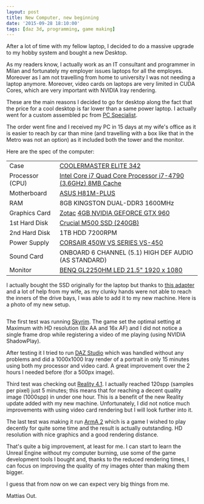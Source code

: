 ```yaml
---
layout: post
title: New Computer, new beginning
date: '2015-09-28 18:10:00'
tags: [daz 3d, programming, game making]
---
```


After a lot of time with my fellow laptop, I decided to do a massive upgrade to 
my hobby system and bought a new Desktop.

As my readers know, I actually work as an IT consultant and programmer in Milan
and fortunately my employer issues laptops for all the employes. Moreover as I 
am not travelling from home to university I was not needing a laptop anymore.
Moreover, video cards on laptops are very limited in CUDA Cores, which are very
important with NVIDIA Iray rendering.

These are the main reasons I decided to go for desktop along the fact that the 
price for a cool desktop is far lower than a same power laptop. I actually went 
for a custom assembled pc from [PC Specialist](https://www.pcspecialist.co.uk).

The order went fine and I received my PC in 15 days at my wife's office as it is
easier to reach by car than mine (and travelling with a box like that in the Metro
was not an option) as it included both the tower and the monitor.

Here are the spec of the computer:

<table class="table">
    <tr>
        <td>Case</td>
        <td><a href="http://www.coolermaster.com/case/mini-tower/elite-342/">COOLERMASTER ELITE 342</a></td>
    </tr>
    <tr>
        <td>Processor (CPU)</td>
        <td><a href="http://ark.intel.com/it/products/80806/intel-core-i7-4790-processor-8m-cache-up-to-4_00-ghz">Intel Core i7 Quad Core Processor i7-4790 (3.6GHz) 8MB Cache</a></td>
    </tr>
    <tr>
        <td>Motherboard</td>
        <td><a href="https://www.asus.com/Motherboards/H81MPLUS/">ASUS H81M-PLUS</a></td>
    </tr>
    <tr>
        <td>RAM</td>
        <td>8GB KINGSTON DUAL-DDR3 1600MHz</td>
    </tr>
    <tr>
        <td>Graphics Card</td>
        <td><a href="http://www.zotac.com/">Zotac</a> <a href="http://www.geforce.com/hardware/desktop-gpus/geforce-gtx-960">4GB NVIDIA GEFORCE GTX 960</a></td>
    </tr>
    <tr>
        <td>1st Hard Disk</td>
        <td><a href="http://www.crucial.com/usa/en/storage-ssd-m500">Crucial M500 SSD (240GB)</a></td>
    </tr>
    <tr>
        <td>2nd Hard Disk</td>
        <td>1TB HDD 7200RPM</td>
    </tr>
    <tr>
        <td>Power Supply</td>
        <td><a href="http://www.corsair.com/en-us/vs-seriestm-vs450-450-watt-power-supply">CORSAIR 450W VS SERIES VS-450</a></td>
    </tr>
    <tr>
        <td>Sound Card</td>
        <td>ONBOARD 6 CHANNEL (5.1) HIGH DEF AUDIO (AS STANDARD)</td>
    </tr>
    <tr>
        <td>Monitor</td>
        <td><a href="http://www.benq.com/product/monitor/gl2250hm/">BENQ GL2250HM LED 21.5" 1920 x 1080</a></td>
    </tr>

</table>

I actually bought the SSD originally for the laptop  but thanks to 
<a href="http://www.amazon.it/gp/product/B00GYZRGIE/ref=as_li_ss_tl?ie=UTF8&camp=3370&creative=24114&creativeASIN=B00GYZRGIE&linkCode=as2&tag=mattcibi-21">this adapter</a>
and a lot of help from my wife, as my clunky hands were not able to reach the inners of the drive bays, I was able to add
it to my new machine. Here is a photo of my new setup.

<img data-src="//res.cloudinary.com/mattiascibien/image/upload/w_auto/v1443430955/WP_20150923_20_35_32_Pro__highres_k0p7zd.jpg" class="img-responsive cld-responsive">

The first test was running [Skyrim](http://www.elderscrolls.com/skyrim/). The game set the optimal setting at Maximum with HD resolution (8x AA and 16x AF)
and I did not notice a single frame drop while registering a video of me playing (using
NVIDIA ShadowPlay).

After testing it I tried to run [DAZ Studio](daz3d.com/) which was handled without any problems
and did a 1000x1000 Iray render of a portrait in only 15 minutes using both my 
processor and video card. A great improvement over the 2 hours I needed before (for a 500px image).

Third test was checking out [Reality 4.1](http://preta3d.com/). I actually reached 120spp (samples per pixel)
just 5 minutes; this means that for reaching a decent quality image (1000spp)
in under one hour. This is a benefit of the new Reality update added with my new machine.
Unfortunately, I did not notice much improvements with using video card rendering
but I will look further into it.

The last test was making it run [ArmA 2](http://www.arma2.com/) which is a game I wished to play decently
for quite some time and the result is actually outstanding. HD resolution with 
nice graphics and a good rendering distance.

That's quite a big improvement, at least for me. I can start to learn the
Unreal Engine without my computer burning, use some of the 
game development tools I bought and, thanks to the reduced rendering times, 
I can focus on improving the quality of my images ohter than making them bigger.

I guess that from now on we can expect very big things from me.

Mattias Out.